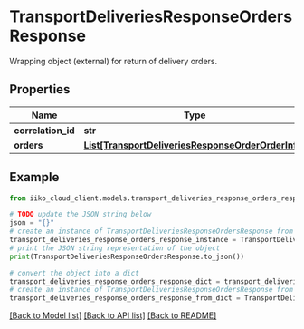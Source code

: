 # TransportDeliveriesResponseOrdersResponse

Wrapping object (external) for return of delivery orders.

## Properties

Name | Type | Description | Notes
------------ | ------------- | ------------- | -------------
**correlation_id** | **str** |  | 
**orders** | [**List[TransportDeliveriesResponseOrderOrderInfo]**](TransportDeliveriesResponseOrderOrderInfo.md) | Orders. | 

## Example

```python
from iiko_cloud_client.models.transport_deliveries_response_orders_response import TransportDeliveriesResponseOrdersResponse

# TODO update the JSON string below
json = "{}"
# create an instance of TransportDeliveriesResponseOrdersResponse from a JSON string
transport_deliveries_response_orders_response_instance = TransportDeliveriesResponseOrdersResponse.from_json(json)
# print the JSON string representation of the object
print(TransportDeliveriesResponseOrdersResponse.to_json())

# convert the object into a dict
transport_deliveries_response_orders_response_dict = transport_deliveries_response_orders_response_instance.to_dict()
# create an instance of TransportDeliveriesResponseOrdersResponse from a dict
transport_deliveries_response_orders_response_from_dict = TransportDeliveriesResponseOrdersResponse.from_dict(transport_deliveries_response_orders_response_dict)
```
[[Back to Model list]](../README.md#documentation-for-models) [[Back to API list]](../README.md#documentation-for-api-endpoints) [[Back to README]](../README.md)


